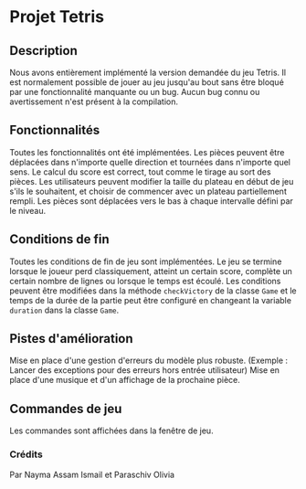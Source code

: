 # Projet Tetris

## Description
Nous avons entièrement implémenté la version demandée du jeu Tetris. Il est normalement possible de jouer au jeu jusqu'au bout sans être bloqué par une fonctionnalité manquante ou un bug. Aucun bug connu ou avertissement n'est présent à la compilation.

## Fonctionnalités
Toutes les fonctionnalités ont été implémentées. Les pièces peuvent être déplacées dans n'importe quelle direction et tournées dans n'importe quel sens. Le calcul du score est correct, tout comme le tirage au sort des pièces. Les utilisateurs peuvent modifier la taille du plateau en début de jeu s'ils le souhaitent, et choisir de commencer avec un plateau partiellement rempli. Les pièces sont déplacées vers le bas à chaque intervalle défini par le niveau.

## Conditions de fin
Toutes les conditions de fin de jeu sont implémentées. Le jeu se termine lorsque le joueur perd classiquement, atteint un certain score, complète un certain nombre de lignes ou lorsque le temps est écoulé. Les conditions peuvent être modifiées dans la méthode `checkVictory` de la classe `Game` et le temps de la durée de la partie peut être configuré en changeant la variable `duration` dans la classe `Game`.

## Pistes d'amélioration
Mise en place d'une gestion d'erreurs du modèle plus robuste. (Exemple : Lancer des exceptions pour des erreurs hors entrée utilisateur)
Mise en place d'une musique et d'un affichage de la prochaine pièce. 

## Commandes de jeu
Les commandes sont affichées dans la fenêtre de jeu.

### Crédits

Par Nayma Assam Ismail et Paraschiv Olivia
